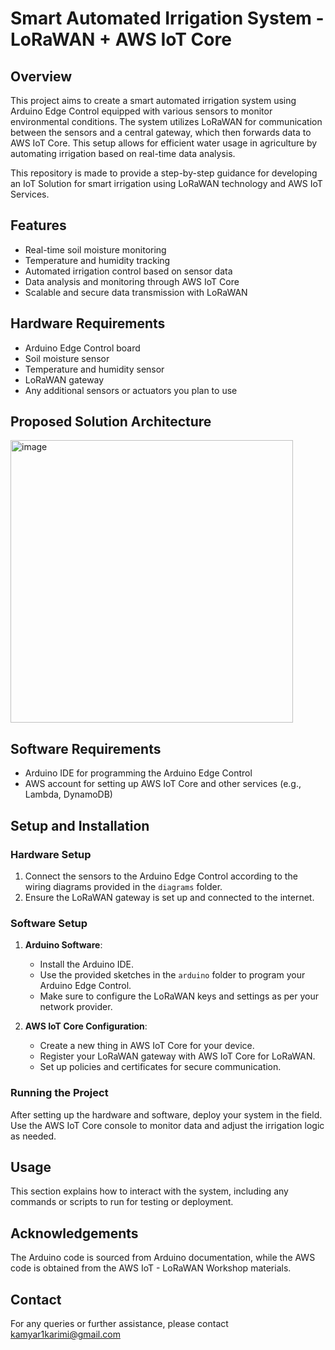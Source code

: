 # Smart Automated Irrigation System - LoRaWAN + AWS IoT Core

## Overview
This project aims to create a smart automated irrigation system using Arduino Edge Control equipped with various sensors to monitor environmental conditions. The system utilizes LoRaWAN for communication between the sensors and a central gateway, which then forwards data to AWS IoT Core. This setup allows for efficient water usage in agriculture by automating irrigation based on real-time data analysis.

This repository is made to provide a step-by-step guidance for developing an IoT Solution for smart irrigation using LoRaWAN technology and AWS IoT Services.

## Features
- Real-time soil moisture monitoring
- Temperature and humidity tracking
- Automated irrigation control based on sensor data
- Data analysis and monitoring through AWS IoT Core
- Scalable and secure data transmission with LoRaWAN

## Hardware Requirements
- Arduino Edge Control board
- Soil moisture sensor
- Temperature and humidity sensor
- LoRaWAN gateway
- Any additional sensors or actuators you plan to use

## Proposed Solution Architecture
<img width="452" alt="image" src="https://github.com/kaamiiaar/Automated-Irrigation-LoRaWAN/assets/47272408/4767bdc0-8307-4512-ab79-da911168f70b">


## Software Requirements
- Arduino IDE for programming the Arduino Edge Control
- AWS account for setting up AWS IoT Core and other services (e.g., Lambda, DynamoDB)

## Setup and Installation
### Hardware Setup
1. Connect the sensors to the Arduino Edge Control according to the wiring diagrams provided in the `diagrams` folder.
2. Ensure the LoRaWAN gateway is set up and connected to the internet.

### Software Setup
1. **Arduino Software**:
   - Install the Arduino IDE.
   - Use the provided sketches in the `arduino` folder to program your Arduino Edge Control.
   - Make sure to configure the LoRaWAN keys and settings as per your network provider.

2. **AWS IoT Core Configuration**:
   - Create a new thing in AWS IoT Core for your device.
   - Register your LoRaWAN gateway with AWS IoT Core for LoRaWAN.
   - Set up policies and certificates for secure communication.

### Running the Project
After setting up the hardware and software, deploy your system in the field. Use the AWS IoT Core console to monitor data and adjust the irrigation logic as needed.

## Usage
This section explains how to interact with the system, including any commands or scripts to run for testing or deployment.

## Acknowledgements
The Arduino code is sourced from Arduino documentation, while the AWS code is obtained from the AWS IoT - LoRaWAN Workshop materials.

## Contact
For any queries or further assistance, please contact kamyar1karimi@gmail.com


